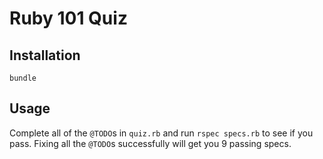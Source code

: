 # Ruby 101 Quiz

## Installation
```
bundle
```

## Usage
Complete all of the `@TODO`s in `quiz.rb` and run `rspec specs.rb` to see if
you pass.  Fixing all the `@TODO`s successfully will get you 9 passing specs.
